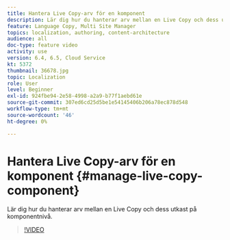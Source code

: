 ```yaml
---
title: Hantera Live Copy-arv för en komponent
description: Lär dig hur du hanterar arv mellan en Live Copy och dess utkast på komponentnivå
feature: Language Copy, Multi Site Manager
topics: localization, authoring, content-architecture
audience: all
doc-type: feature video
activity: use
version: 6.4, 6.5, Cloud Service
kt: 5372
thumbnail: 36678.jpg
topic: Localization
role: User
level: Beginner
exl-id: 924fbe94-2e58-4998-a2a9-b77f1aebd61e
source-git-commit: 307ed6cd25d5be1e54145406b206a78ec878d548
workflow-type: tm+mt
source-wordcount: '46'
ht-degree: 0%

---
```


# Hantera Live Copy-arv för en komponent {#manage-live-copy-component}

Lär dig hur du hanterar arv mellan en Live Copy och dess utkast på komponentnivå.

>[!VIDEO](https://video.tv.adobe.com/v/36678?quality=12&learn=on)
